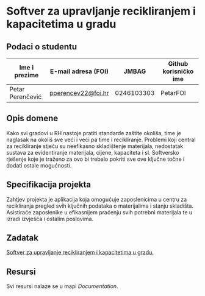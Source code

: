 # Softver za upravljanje recikliranjem i kapacitetima u gradu 

## Podaci o studentu

Ime i prezime | E-mail adresa (FOI) | JMBAG | Github korisničko ime
------------  | ------------------- | ----- | ---------------------
Petar Perenčević | pperencev22@foi.hr | 0246103303 | PetarFOI

## Opis domene
Kako svi gradovi u RH nastoje pratiti standarde zaštite okoliša, time je naglasak na okoliš sve veći i veći pa time i recikliranje.
Problemi koji central za recikliranje stječu su neefikasno skladištenje materijala, nedostatak sustava za evidentiranje materijala, cijene, kapaciteta i sl.
Softversko rješenje koje je traženo za ovo bi trebalo pokriti sve ove ključne točne i dodati ostale mogućnosti.

## Specifikacija projekta
Zahtjev projekta je aplikacija koja omogućuje zaposlenicima u centru za recikliranja pregled svih ključnih podataka o materijalima i stanju skladišta.
Asistiraće zaposlenike u efikasnijem praćenju svih potrebni materijala te u izradi izvješća i ostalim poslovima.

## Zadatak
[Softver za upravljanje recikliranjem i kapacitetima u gradu.](https://github.com/foivz/pi2024-zadace-PetarFOI/blob/master/Korisni%C4%8Dki%20zahtjevi%20-%20Softver%20za%20upravljanje%20recikliranjem%20i%20kapacitetima%20u%20gradu.pdf)

## Resursi
Svi resursi nalaze se u mapi _Documentation_.
